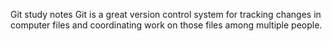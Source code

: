 Git study notes
Git is a great version control system for tracking changes in computer files and coordinating work on those files among multiple people. 

